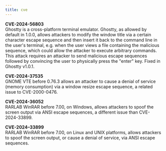 ```yaml
---
title: cve
---
```

**CVE-2024-56803**<br>
Ghostty is a cross-platform terminal emulator. Ghostty, as allowed by default in 1.0.0, allows attackers to modify the window title via a certain character escape sequence and then insert it back to the command line in the user's terminal, e.g. when the user views a file containing the malicious sequence, which could allow the attacker to execute arbitrary commands. This attack requires an attacker to send malicious escape sequences followed by convincing the user to physically press the "enter" key. Fixed in Ghostty v1.0.1.

**CVE-2024-37535**<br>
GNOME VTE before 0.76.3 allows an attacker to cause a denial of service (memory consumption) via a window resize escape sequence, a related issue to CVE-2000-0476.

**CVE-2024-36052**<br>
RARLAB WinRAR before 7.00, on Windows, allows attackers to spoof the screen output via ANSI escape sequences, a different issue than CVE-2024-33899.

**CVE-2024–33899**<br>
 RARLAB WinRAR before 7.00, on Linux and UNIX platforms, allows attackers to spoof the screen output, or cause a denial of service, via ANSI escape sequences.
